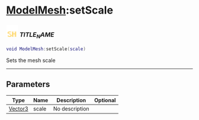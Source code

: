 # [ModelMesh](../modelmesh/README.md):setScale

### <img src="../../.gitbook/assets/shared.png" width="32" height="32" /> $TITLE_NAME$

```lua
void ModelMesh:setScale(scale)
```

Sets the mesh scale<br>

-----------------
## Parameters

| Type   | Name | Description | Optional |
| ------ | ---- | ----------- | -------: |
| [Vector3](../vector3/README.md) | scale | No description |  |
